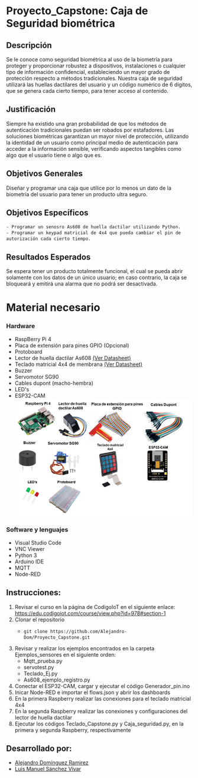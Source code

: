 # Proyecto_Capstone: Caja de Seguridad biométrica

## Descripción
Se le conoce como seguridad biométrica al uso de la biometría para proteger y proporcionar robustez a dispositivos, instalaciones o cualquier tipo de información confidencial, estableciendo un mayor grado de protección respecto a métodos tradicionales. Nuestra caja de seguridad utilizará las huellas dactilares del usuario y un código numérico de 6 dígitos, que se genera cada cierto tiempo, para tener acceso al contenido.

## Justificación
Siempre ha existido una gran probabilidad de que los métodos de autenticación tradicionales puedan ser robados por estafadores.
Las soluciones biométricas garantizan un mayor nivel de protección, utilizando la identidad de un usuario como principal medio de autenticación para acceder a la información sensible, verificando aspectos tangibles como algo que el usuario tiene o algo que es.

## Objetivos Generales
Diseñar y programar una caja que utilice por lo menos un dato de la biometría del usuario para tener un producto ultra seguro. 
## Objetivos Específicos
    - Programar un senosro As608 de huella dactilar utilizando Python.
    - Programar un keypad matricial de 4x4 que pueda cambiar el pin de autorización cada cierto tiempo.
## Resultados Esperados
Se espera tener un producto totalmente funcional, el cual se pueda abrir solamente con los datos de un único usuario; en caso contrario, la caja se bloqueará y emitirá una alarma que no podrá ser desactivada.
# Material necesario
### Hardware
- RaspBerry Pi 4
- Placa de extensión para pines GPIO (Opcional)
- Protoboard
- Lector de huella dactilar As608 [(Ver Datasheet)](https://server4.eca.ir/eshop/000/AS608/Synochip-AS608.pdf) 
- Teclado matricial 4x4 de membrana [(Ver Datasheet)](http://www.electronicoscaldas.com/datasheet/Teclado-membrana-matricial-4x4.pdf)
- Buzzer
- Servomotor SG90 
- Cables dupont (macho-hembra)
- LED's
- ESP32-CAM
![](https://github.com/Alejandro-Dom/Proyecto_Capstone/blob/main/Imagenes/Materiales.png)
### Software y lenguajes
- Visual Studio Code
- VNC Viewer
- Python 3
- Arduino IDE
- MQTT
- Node-RED


## Instrucciones:
1. Revisar el curso en la página de CodigoIoT en el siguiente enlace: https://edu.codigoiot.com/course/view.php?id=978#section-1
2. Clonar el repositorio
     - <pre><code>git clone https://github.com/Alejandro-Dom/Proyecto_Capstone.git </code></pre>
3.  Revisar y realizar los ejemplos encontrados en la carpeta Ejemplos_sensores en el siguiente orden:
    - Mqtt_prueba.py
    - servotest.py
    - Teclado_Ej.py
    - As608_ejemplo_registro.py
4. Conectar el ESP32-CAM, cargar y ejecutar el código Generador_pin.ino
5. Inicar Node-RED e importar el flows.json y abrir los dashboards
6. En la primera Raspberry realizar las conexiones para el teclado matricial 4x4
7. En la segunda Raspberry realizar las conexiones y configuraciones del lector de huella dactilar
8. Ejecutar los códigos Teclado_Capstone.py y Caja_seguridad.py, en la primera y segunda Raspberry, respectivamente
## Desarrollado por:
- [Alejandro Domínguez Ramirez](https://github.com/Alejandro-Dom)
- [Luis Manuel Sánchez Vívar](https://github.com/ManuSV16)


